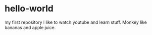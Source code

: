# hello-world
my first repository
I like to watch youtube and learn stuff. Monkey like bananas and apple juice.
